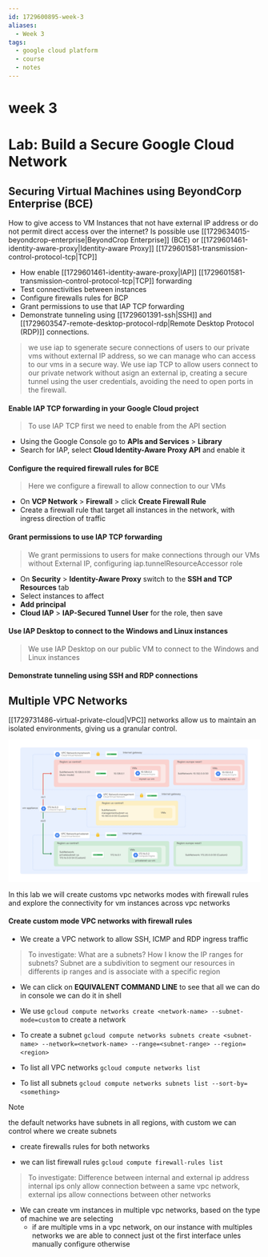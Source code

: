 ```yaml
---
id: 1729600895-week-3
aliases:
  - Week 3
tags:
  - google cloud platform
  - course
  - notes
---
```


# week 3

# Lab: Build a Secure Google Cloud Network

## Securing Virtual Machines using BeyondCorp Enterprise (BCE)

How to give access to VM Instances that not have external IP address or do not permit direct access over the internet?
Is possible use [[1729634015-beyondcrop-enterprise|BeyondCrop Enterprise]] (BCE) or [[1729601461-identity-aware-proxy|Identity-aware Proxy]] [[1729601581-transmission-control-protocol-tcp|TCP]]

- How enable [[1729601461-identity-aware-proxy|IAP]] [[1729601581-transmission-control-protocol-tcp|TCP]] forwarding
- Test connectivities between instances
- Configure firewalls rules for BCP
- Grant permissions to use that IAP TCP forwarding
- Demonstrate tunneling using [[1729601391-ssh|SSH]] and [[1729603547-remote-desktop-protocol-rdp|Remote Desktop Protocol (RDP)]] connections.

> we use iap to sgenerate secure connections of users to our private vms without external IP address, so we can manage who can access to our vms in a secure way.
> We use iap TCP to allow users connect to our private network without asign an external ip, creating a secure tunnel using the user credentials, avoiding the need to open ports in the firewall.

#### Enable IAP TCP forwarding in your Google Cloud project

> To use IAP TCP first we need to enable from the API section

- Using the Google Console go to **APIs and Services** > **Library**
- Search for IAP, select **Cloud Identity-Aware Proxy API** and enable it

#### Configure the required firewall rules for BCE

> Here we configure a firewall to allow connection to our VMs

- On **VCP Network** > **Firewall** > click **Create Firewall Rule**
- Create a firewall rule that target all instances in the network, with ingress direction of traffic

#### Grant permissions to use IAP TCP forwarding

> We grant permissions to users for make connections through our VMs without External IP, configuring iap.tunnelResourceAccessor role

- On **Security** > **Identity-Aware Proxy** switch to the **SSH and TCP Resources** tab
- Select instances to affect
- **Add principal**
- **Cloud IAP** > **IAP-Secured Tunnel User** for the role, then save

#### Use IAP Desktop to connect to the Windows and Linux instances

> We use IAP Desktop on our public VM to connect to the Windows and Linux instances

#### Demonstrate tunneling using SSH and RDP connections

## Multiple VPC Networks

[[1729731486-virtual-private-cloud|VPC]] networks allow us to maintain an isolated environments, giving us a granular control.

![network diagram](/files/multiple-vpc.png)

In this lab we will create customs vpc networks modes with firewall rules and explore the connectivity for vm instances across vpc networks

#### Create custom mode VPC networks with firewall rules

- We create a VPC network to allow SSH, ICMP and RDP ingress traffic

> To investigate: What are a subnets? How I know the IP ranges for subnets?
> Subnet are a subdivition to segment our resources in differents ip ranges and is associate with a specific region

- We can click on **EQUIVALENT COMMAND LINE** to see that all we can do in console we can do it in shell

- We use `gcloud compute networks create <network-name> --subnet-mode=custom` to create a network
- To create a subnet `gcloud compute networks subnets create <subnet-name> --network=<network-name> --range=<subnet-range> --region=<region>`

- To list all VPC networks `gcloud compute networks list`
- To list all subnets `gcloud compute networks subnets list --sort-by=<something>`

> [!NOTE]
> the default networks have subnets in all regions, with custom we can control where we create subnets

- create firewalls rules for both networks

- we can list firewall rules `gcloud compute firewall-rules list`

> To investigate: Difference between internal and external ip address
> internal ips only allow connection between a same vpc network, external ips allow connections between other networks

- We can create vm instances in multiple vpc networks, based on the type of machine we are selecting
  - if are multiple vms in a vpc network, on our instance with multiples networks we are able to connect just ot the first interface unles manually configure otherwise



